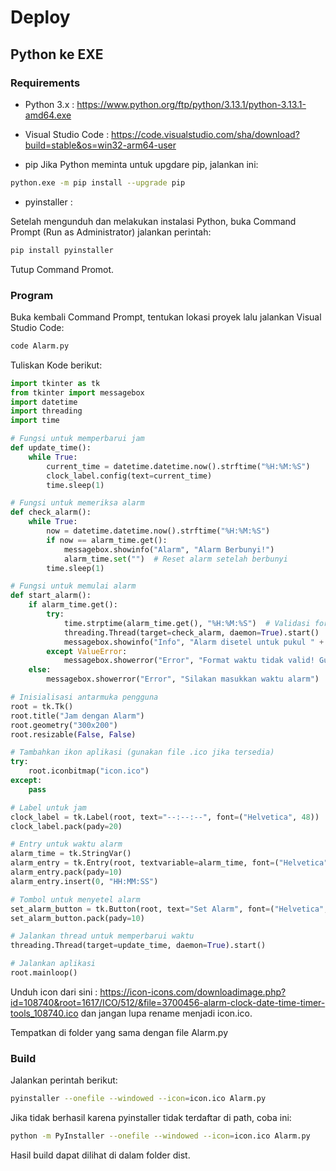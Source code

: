 # Deploy

## Python ke EXE

### Requirements
- Python 3.x : https://www.python.org/ftp/python/3.13.1/python-3.13.1-amd64.exe
- Visual Studio Code : https://code.visualstudio.com/sha/download?build=stable&os=win32-arm64-user 

- pip
Jika Python meminta untuk upgdare pip, jalankan ini:
``` bash
python.exe -m pip install --upgrade pip
```

- pyinstaller : 

Setelah mengunduh dan melakukan instalasi Python, buka Command Prompt (Run as Administrator) jalankan perintah: 
``` bash
pip install pyinstaller
```

Tutup Command Promot.

### Program

Buka kembali Command Prompt, tentukan lokasi proyek lalu jalankan Visual Studio Code:
``` bash
code Alarm.py
```

Tuliskan Kode berikut:
``` python
import tkinter as tk
from tkinter import messagebox
import datetime
import threading
import time

# Fungsi untuk memperbarui jam
def update_time():
    while True:
        current_time = datetime.datetime.now().strftime("%H:%M:%S")
        clock_label.config(text=current_time)
        time.sleep(1)

# Fungsi untuk memeriksa alarm
def check_alarm():
    while True:
        now = datetime.datetime.now().strftime("%H:%M:%S")
        if now == alarm_time.get():
            messagebox.showinfo("Alarm", "Alarm Berbunyi!")
            alarm_time.set("")  # Reset alarm setelah berbunyi
        time.sleep(1)

# Fungsi untuk memulai alarm
def start_alarm():
    if alarm_time.get():
        try:
            time.strptime(alarm_time.get(), "%H:%M:%S")  # Validasi format waktu
            threading.Thread(target=check_alarm, daemon=True).start()
            messagebox.showinfo("Info", "Alarm disetel untuk pukul " + alarm_time.get())
        except ValueError:
            messagebox.showerror("Error", "Format waktu tidak valid! Gunakan HH:MM:SS")
    else:
        messagebox.showerror("Error", "Silakan masukkan waktu alarm")

# Inisialisasi antarmuka pengguna
root = tk.Tk()
root.title("Jam dengan Alarm")
root.geometry("300x200")
root.resizable(False, False)

# Tambahkan ikon aplikasi (gunakan file .ico jika tersedia)
try:
    root.iconbitmap("icon.ico")
except:
    pass

# Label untuk jam
clock_label = tk.Label(root, text="--:--:--", font=("Helvetica", 48))
clock_label.pack(pady=20)

# Entry untuk waktu alarm
alarm_time = tk.StringVar()
alarm_entry = tk.Entry(root, textvariable=alarm_time, font=("Helvetica", 14), justify="center")
alarm_entry.pack(pady=10)
alarm_entry.insert(0, "HH:MM:SS")

# Tombol untuk menyetel alarm
set_alarm_button = tk.Button(root, text="Set Alarm", font=("Helvetica", 14), command=start_alarm)
set_alarm_button.pack(pady=10)

# Jalankan thread untuk memperbarui waktu
threading.Thread(target=update_time, daemon=True).start()

# Jalankan aplikasi
root.mainloop()
```

Unduh icon dari sini : https://icon-icons.com/downloadimage.php?id=108740&root=1617/ICO/512/&file=3700456-alarm-clock-date-time-timer-tools_108740.ico dan jangan lupa rename menjadi icon.ico.

Tempatkan di folder yang sama dengan file Alarm.py

### Build

Jalankan perintah berikut:
``` bash
pyinstaller --onefile --windowed --icon=icon.ico Alarm.py
```

Jika tidak berhasil karena pyinstaller tidak terdaftar di path, coba ini:
``` bash
python -m PyInstaller --onefile --windowed --icon=icon.ico Alarm.py
```

Hasil build dapat dilihat di dalam folder dist.
